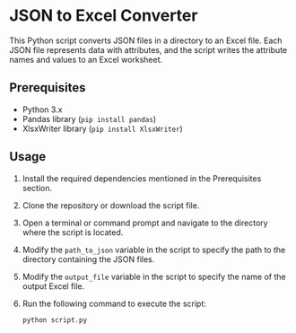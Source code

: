 # JSON to Excel Converter

This Python script converts JSON files in a directory to an Excel file. Each JSON file represents data with attributes, and the script writes the attribute names and values to an Excel worksheet.

## Prerequisites

- Python 3.x
- Pandas library (`pip install pandas`)
- XlsxWriter library (`pip install XlsxWriter`)

## Usage

1. Install the required dependencies mentioned in the Prerequisites section.

2. Clone the repository or download the script file.

3. Open a terminal or command prompt and navigate to the directory where the script is located.

4. Modify the `path_to_json` variable in the script to specify the path to the directory containing the JSON files.

5. Modify the `output_file` variable in the script to specify the name of the output Excel file.

6. Run the following command to execute the script:

   ```bash
   python script.py
